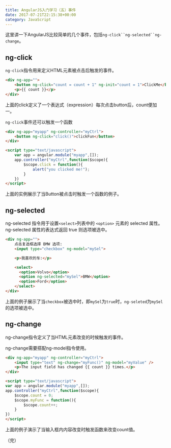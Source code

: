 ```yaml
---
title: AngularJS入门学习（五）事件
date: 2017-07-21T22:15:38+00:00
category: JavaScript
---
```


这里讲一下AngularJS比较简单的几个事件，包括`ng-click``ng-selected``ng-change`。

## ng-click

`ng-click`指令用来定义HTML元素被点击后触发的事件。

```html
<div ng-app="">
    <button ng-click="count = count + 1" ng-init="count = 1">ClickMe</button>
    <p>{{ count }}</p>
</div>
```

上面的click定义了一个表达式（expression）每次点击button后，count便加一。

`ng-click`事件还可以触发一个函数

```html
<div ng-app="myapp" ng-controller="myCtrl">
    <button ng-click="click()">clickFun</button>
</div>

<script type="text/javascript">
    var app = angular.module("myapp",[]);
    app.controller("myCtrl",function($scope){
        $scope.click = function(){
            alert("you clicked me!");
        }
    })
</script>

```


上面的实例展示了当Button被点击时触发一个函数的例子。


## ng-selected

ng-selected 指令用于设置` <select> `列表中的 `<option>` 元素的 selected 属性。ng-selected 属性的表达式返回 true 则选项被选中。

```html
<div ng-app="">
    点击复选框选择 BMW 选项:
    <input type="checkbox" ng-model="mySel">

    <p>我喜欢的车:</p>

    <select>
      <option>Volvo</option>
      <option ng-selected="mySel">BMW</option>
      <option>Ford</option>    
    </select>
</div>
```

上面的例子展示了当`checkbox`被选中时，即`mySel`为`true`时，`ng-seleted`为`mySel`的选项被选中。

## ng-change

ng-change指令定义了当HTML元素改变的时候触发的事件。

ng-change需要搭配ng-model指令使用。

```html
<div ng-app="myapp" ng-controller="myCtrl">
    <input type="text" ng-change="myFunc()" ng-model="myValue" />
    <p>The input field has changed {{ count }} times.</p>
</div>

<script type="text/javascript">
var app = angular.module("myapp",[]);
app.controller("myCtrl",function($scope){
    $scope.count = 0;
    $scope.myFunc = function(){
        $scope.count++;
    }
})
</script>
```

上面的例子演示了当输入框内内容改变时触发函数来改变count值。

（完）
